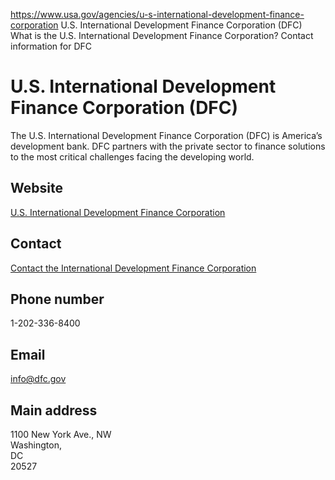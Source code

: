 

https://www.usa.gov/agencies/u-s-international-development-finance-corporation
U.S. International Development Finance Corporation (DFC)
What is the U.S. International Development Finance Corporation?
Contact information for DFC

U.S. International Development Finance Corporation
(DFC)
========================================================

The U.S. International Development Finance Corporation (DFC) is America’s development bank. DFC partners with the private sector to finance solutions to the most critical challenges facing the developing world.

Website
-------

[U.S. International Development Finance Corporation](https://www.dfc.gov)

Contact
-------

[Contact the International Development Finance Corporation](https://www.dfc.gov/who-we-are/contact)

Phone number
------------

1-202-336-8400

Email
-----

[info@dfc.gov](mailto:info@dfc.gov)

Main address
------------

1100 New York Ave., NW  
Washington,  
DC  
20527
